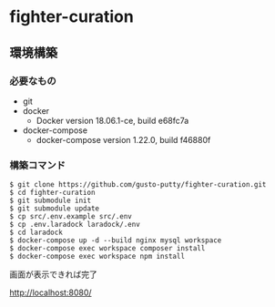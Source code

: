# fighter-curation
## 環境構築

### 必要なもの
- git 
- docker
	- Docker version 18.06.1-ce, build e68fc7a
- docker-compose
	- docker-compose version 1.22.0, build f46880f

### 構築コマンド

```
$ git clone https://github.com/gusto-putty/fighter-curation.git
$ cd fighter-curation
$ git submodule init
$ git submodule update
$ cp src/.env.example src/.env
$ cp .env.laradock laradock/.env
$ cd laradock
$ docker-compose up -d --build nginx mysql workspace
$ docker-compose exec workspace composer install
$ docker-compose exec workspace npm install
```

画面が表示できれば完了

[http://localhost:8080/](http://localhost:8080/)
